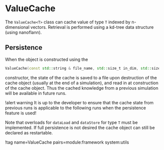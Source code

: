 # ValueCache

The `ValueCache<T>` class can cache value of type `T` indexed by n-dimensional vectors. Retrieval is performed using a kd-tree data structure (using nanoflann).

## Persistence

When the object is constructed using the

```C++
ValueCache(const std::string & file_name, std::size_t in_dim, std::size_t max_leaf_size = 10);
```

constructor, the state of the cache is saved to a file upon destruction of the cache object (usually at the end of a simulation), and read in at construction of the cache object. Thus the cached knowledge from a previous simulation will be available in future runs.

!alert warning
It is up to the developer to ensure that the cache state from previous runs is applicable to the following runs when the persistence feature is used!

Note that overloads for `dataLoad` and `dataStore` for type `T` must be implemented. If full persistence is not desired the cache object can still be declared as restartable.

!tag name=ValueCache pairs=module:framework system:utils
